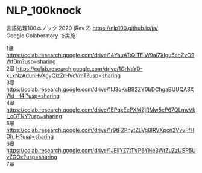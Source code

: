 # NLP_100knock
言語処理100本ノック 2020 (Rev 2) https://nlp100.github.io/ja/  
Google Colaboratory で実施  

1章 https://colab.research.google.com/drive/14YauATtQITEiW9ai7Xlgu5ehZvO9WfDm?usp=sharing  
2章 https://colab.research.google.com/drive/1GrNaY0-xLxNzAdunHvXgyQizZrHVcVmT?usp=sharing  
3章 https://colab.research.google.com/drive/1lJ3qKsB92ZY0bDChgaBUUQA8XWd--f4i?usp=sharing  
4章 https://colab.research.google.com/drive/1EPqxEePXMZjRMw5eP67QLmvVkI_oGTNY?usp=sharing  
5章 https://colab.research.google.com/drive/1r9tF2PnytZLVg8IRVXpcn2VvvFfHDh_H?usp=sharing  
6章 https://colab.research.google.com/drive/1JEliYZ7tTVP6YHe3WtZuZzUSP5UvZGOx?usp=sharing  
7章
